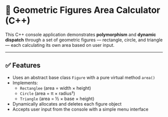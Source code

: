 # 🧮 Geometric Figures Area Calculator (C++)

This C++ console application demonstrates **polymorphism** and **dynamic dispatch** through a set of geometric figures — rectangle, circle, and triangle — each calculating its own area based on user input.

---

## ✅ Features

- Uses an abstract base class `Figure` with a pure virtual method `area()`
- Implements:
  - `Rectanglee` (area = width × height)
  - `Circle` (area = π × radius²)
  - `Triangle` (area = ½ × base × height)
- Dynamically allocates and deletes each figure object
- Accepts user input from the console with a simple menu interface
